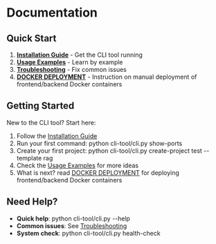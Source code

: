 # Documentation

## Quick Start

1. **[Installation Guide](installation.md)** - Get the CLI tool running
2. **[Usage Examples](usage.md)** - Learn by example
3. **[Troubleshooting](troubleshooting.md)** - Fix common issues
4. **[DOCKER DEPLOYMENT](DOCKER_DEPLOYMENT.md)** - Instruction on manual deployment of frontend/backend Docker containers

## Getting Started

New to the CLI tool? Start here:

1. Follow the [Installation Guide](installation.md)
2. Run your first command: python cli-tool/cli.py show-ports
3. Create your first project: python cli-tool/cli.py create-project test --template rag
4. Check the [Usage Examples](usage.md) for more ideas
5. What is next? read [DOCKER DEPLOYMENT](DOCKER_DEPLOYMENT.md) for deploying frontend/backend Docker containers

## Need Help?

- **Quick help**: python cli-tool/cli.py --help
- **Common issues**: See [Troubleshooting](troubleshooting.md)
- **System check**: python cli-tool/cli.py health-check
